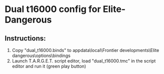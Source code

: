 # Dual t16000 config for Elite-Dangerous

## Instructions:

1. Copy "dual_t16000.binds" to appdata\local\Frontier developments\Elite dangerous\options\bindings
2. Launch T.A.R.G.E.T. script editor, load "dual_t16000.tmc" in the script editor and run it (green play button)
